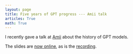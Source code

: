 ```yaml
---
layout: page
title: Five years of GPT progress --- Amii talk
articles: True
math: True
---
```


I recently gave a talk at [Amii](https://www.amii.ca/) about the history of GPT models.

The slides are [now online](https://finbarr.ca/5_years_of_GPTs.pdf), as is the [recording](https://www.youtube.com/watch?v=YA0pzBYAV2Q&list=PLKlhhkvvU8-YxMP9hjEYJTJDCaGszrJIh&index=7&t=43s).